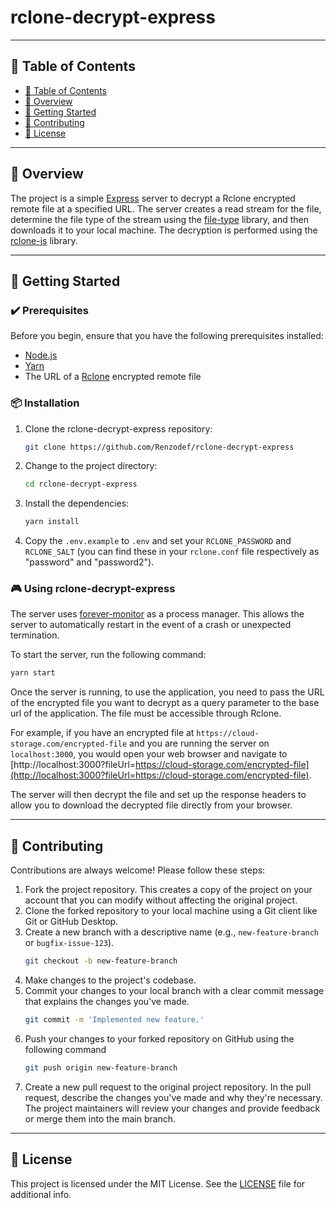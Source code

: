 # rclone-decrypt-express

---

## 📒 Table of Contents
- [📒 Table of Contents](#-table-of-contents)
- [📍 Overview](#-overview)
- [🚀 Getting Started](#-getting-started)
- [🤝 Contributing](#-contributing)
- [📄 License](#-license)

---


## 📍 Overview

The project is a simple [Express](https://expressjs.com/) server to decrypt a Rclone encrypted remote file at a specified URL. The server creates a read stream for the file, determine the file type of the stream using the [file-type](https://github.com/sindresorhus/file-type) library, and then downloads it to your local machine. The decryption is performed using the [rclone-js](https://github.com/FWeinb/rclone-js) library.

---

## 🚀 Getting Started

### ✔️ Prerequisites

Before you begin, ensure that you have the following prerequisites installed:
- [Node.js](https://nodejs.org/)
- [Yarn](https://yarnpkg.com/)
- The URL of a [Rclone](https://rclone.org/) encrypted remote file

### 📦 Installation

1. Clone the rclone-decrypt-express repository:
    ```sh
    git clone https://github.com/Renzodef/rclone-decrypt-express
    ```

2. Change to the project directory:
   ```sh
   cd rclone-decrypt-express
   ```

3. Install the dependencies:
   ```sh
   yarn install
   ```

4. Copy the `.env.example` to `.env` and set your `RCLONE_PASSWORD` and `RCLONE_SALT` (you can find these in your `rclone.conf` file respectively as "password" and "password2").

### 🎮 Using rclone-decrypt-express

The server uses [forever-monitor](https://github.com/foreversd/forever-monitor) as a process manager. This allows the server to automatically restart in the event of a crash or unexpected termination.

To start the server, run the following command:

```sh
yarn start
```

Once the server is running, to use the application, you need to pass the URL of the encrypted file you want to decrypt as a query parameter to the base url of the application. The file must be accessible through Rclone.

For example, if you have an encrypted file at `https://cloud-storage.com/encrypted-file` and you are running the server on `localhost:3000`, you would open your web browser and navigate to [http://localhost:3000?fileUrl=https://cloud-storage.com/encrypted-file](http://localhost:3000?fileUrl=https://cloud-storage.com/encrypted-file).

The server will then decrypt the file and set up the response headers to allow you to download the decrypted file directly from your browser.

---

## 🤝 Contributing

Contributions are always welcome! Please follow these steps:
1. Fork the project repository. This creates a copy of the project on your account that you can modify without affecting the original project.
2. Clone the forked repository to your local machine using a Git client like Git or GitHub Desktop.
3. Create a new branch with a descriptive name (e.g., `new-feature-branch` or `bugfix-issue-123`).
   ```sh
   git checkout -b new-feature-branch
   ```
4. Make changes to the project's codebase.
5. Commit your changes to your local branch with a clear commit message that explains the changes you've made.
   ```sh
   git commit -m 'Implemented new feature.'
   ```
6. Push your changes to your forked repository on GitHub using the following command
   ```sh
   git push origin new-feature-branch
   ```
7. Create a new pull request to the original project repository. In the pull request, describe the changes you've made and why they're necessary.
   The project maintainers will review your changes and provide feedback or merge them into the main branch.

---

## 📄 License

This project is licensed under the MIT License. See the [LICENSE](https://github.com/Renzodef/rclone-decrypt-express/blob/main/LICENSE) file for additional info.
